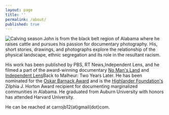 ```yaml
---
layout: page
title: ''
permalink: /about/
published: true
---
```


<img src="https://jonbcarroll.s3.us-east-2.amazonaws.com/gloves.jpg" align="left" alt="Calving season"/> 


John is from the black belt region of Alabama where he raises cattle and pursues his passion for documentary photography. His, short stories, drawings, and photographs explore the relationship of the physical landscape, ethnic segregation and its role in the resultant racism. 

His work has been published by PBS, RT News,Independent Lens, and he filmed a part of the award-winning documentary <a href="https://www.pbs.org/independentlens/documentaries/no-mans-land/">No Man's Land</a> and <a href="https://www.pbssocal.org/shows/independent-lens/clip/back-malheur-two-years-later-0o4iek">Independent Lens</a>Back to Malheur: Two Years Later. He has been nominated for the <a href="https://us.leica-camera.com/World-of-Leica/Leica-Awards/About-Leica-Awards">Oskar Barnack Award</a> and is the <a href="https://highlandercenter.org">Highlander Foundation's</a> Zilphia J. Horton Award recipient for documenting marginalized communities in Alabama. He graduated from Auburn University with honors has attended Harvard University.

He can be reached at carrojb12(at)gmail(dot)com.






